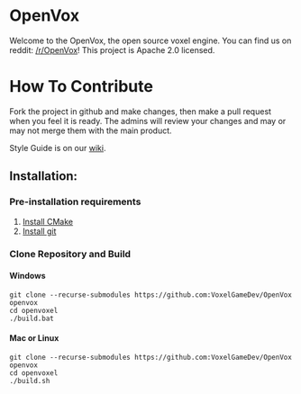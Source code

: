 # OpenVox
Welcome to the OpenVox, the open source voxel engine.  You can find us on reddit: [/r/OpenVox](http://www.reddit.com/r/OpenVox)! This project is Apache 2.0 licensed.

# How To Contribute
Fork the project in github and make changes, then make a pull request when you feel it is ready. The admins will review your changes and may or may not merge them with the main product.

Style Guide is on our [wiki](https://github.com/VoxelGameDev/OpenVox/wiki/Style-Guide).

## Installation:

### Pre-installation requirements
1.  [Install CMake](http://www.cmake.org/install/)
2.  [Install git](https://git-scm.com/book/en/v2/Getting-Started-Installing-Git)

### Clone Repository and Build

#### Windows
```
git clone --recurse-submodules https://github.com:VoxelGameDev/OpenVox openvox
cd openvoxel
./build.bat
```

#### Mac or Linux
```
git clone --recurse-submodules https://github.com:VoxelGameDev/OpenVox openvox
cd openvoxel
./build.sh
```
